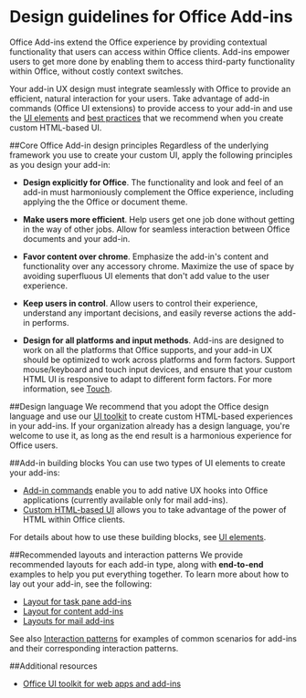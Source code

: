 # Design guidelines for Office Add-ins

Office Add-ins extend the Office experience by providing contextual functionality that users can access within Office clients. Add-ins empower users to get more done by enabling them to access third-party functionality within Office, without costly context switches. 

 Your add-in UX design must integrate seamlessly with Office to provide an efficient, natural interaction for your users. Take advantage of add-in commands (Office UI extensions) to provide access to your add-in and use the [UI elements](ui-elements/ui-elements.md) and [best practices](https://msdn.microsoft.com/EN-US/library/mt590883.aspx) that we recommend when you create custom HTML-based UI. 
 
 
##Core Office Add-in design principles
Regardless of the underlying framework you use to create your custom UI, apply the following principles as you design your add-in: 

- **Design explicitly for Office**. The functionality and look and feel of an add-in must harmoniously complement the Office experience, including applying the the Office or document theme.
 
- **Make users more efficient**. Help users get one job done without getting in the way of other jobs. Allow for seamless interaction between Office documents and your add-in. 

- **Favor content over chrome**. Emphasize the add-in's content and functionality over any accessory chrome. Maximize the use of space by avoiding superfluous UI elements that don't add value to the user experience.  

- **Keep users in control**. Allow users to control their experience, understand any important decisions, and easily reverse actions the add-in performs. 

- **Design for all platforms and input methods**. Add-ins are designed to work on all the platforms that Office supports, and your add-in UX should be optimized to work across platforms and form factors. Support mouse/keyboard and touch input devices, and ensure that your custom HTML UI is responsive to adapt to different form factors. For more information, see [Touch](https://msdn.microsoft.com/EN-US/library/mt590883.aspx#bk_Touch). 


##Design language
We recommend that you adopt the Office design language and use our [UI toolkit](https://msdn.microsoft.com/en-us/library/office/mt484350.aspx) to create custom HTML-based experiences in your add-ins. If your organization already has a design language, you're welcome to use it, as long as the end result is a harmonious experience for Office users. 


##Add-in building blocks
You can use two types of UI elements to create your add-ins: 

- [Add-in commands](ui-elements/ui-elements.md#add-in-commands) enable you to add native UX hooks into Office applications (currently available only for mail add-ins).
- [Custom HTML-based UI](ui-elements/ui-elements.md#custom-html-based-ui) allows you to take advantage of the power of HTML within Office clients. 

For details about how to use these building blocks, see [UI elements](ui-elements/ui-elements.md).  


##Recommended layouts and interaction patterns
We provide recommended layouts for each add-in type, along with **end-to-end** examples to help you put everything together. To learn more about how to lay out your add-in, see the following:

- [Layout for task pane add-ins](ui-elements/layout-for-task-pane-add-ins.md)
- [Layout for content add-ins](ui-elements/layout-for-content-add-ins.md) 
- [Layouts for mail add-ins](ui-elements/layouts-for-outlook-add-ins.md)

See also [Interaction patterns](https://msdn.microsoft.com/EN-US/library/dn358357.aspx) for examples of common scenarios for add-ins and their corresponding interaction patterns.

##Additional resources

- [Office UI toolkit for web apps and add-ins](https://msdn.microsoft.com/en-us/library/office/mt484350.aspx)

